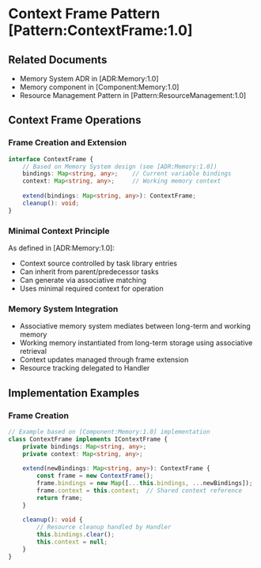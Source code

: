 # Context Frame Pattern [Pattern:ContextFrame:1.0]

## Related Documents
- Memory System ADR in [ADR:Memory:1.0]
- Memory component in [Component:Memory:1.0]
- Resource Management Pattern in [Pattern:ResourceManagement:1.0]

## Context Frame Operations

### Frame Creation and Extension
```typescript
interface ContextFrame {
    // Based on Memory System design (see [ADR:Memory:1.0])
    bindings: Map<string, any>;    // Current variable bindings
    context: Map<string, any>;     // Working memory context
    
    extend(bindings: Map<string, any>): ContextFrame;
    cleanup(): void;
}
```

### Minimal Context Principle
As defined in [ADR:Memory:1.0]:
- Context source controlled by task library entries
- Can inherit from parent/predecessor tasks
- Can generate via associative matching
- Uses minimal required context for operation

### Memory System Integration
- Associative memory system mediates between long-term and working memory
- Working memory instantiated from long-term storage using associative retrieval
- Context updates managed through frame extension
- Resource tracking delegated to Handler

## Implementation Examples

### Frame Creation
```typescript
// Example based on [Component:Memory:1.0] implementation
class ContextFrame implements IContextFrame {
    private bindings: Map<string, any>;
    private context: Map<string, any>;
    
    extend(newBindings: Map<string, any>): ContextFrame {
        const frame = new ContextFrame();
        frame.bindings = new Map([...this.bindings, ...newBindings]);
        frame.context = this.context;  // Shared context reference
        return frame;
    }
    
    cleanup(): void {
        // Resource cleanup handled by Handler
        this.bindings.clear();
        this.context = null;
    }
}